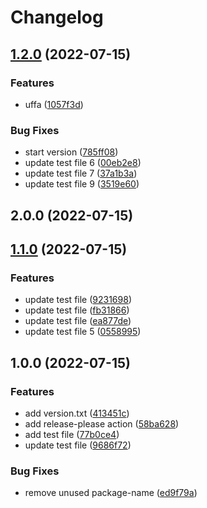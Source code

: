 # Changelog

## [1.2.0](https://github.com/andrea689/test/compare/v1.1.0...v1.2.0) (2022-07-15)


### Features

* uffa ([1057f3d](https://github.com/andrea689/test/commit/1057f3db00fa8d841ff635975a149b654330f6e0))


### Bug Fixes

* start version ([785ff08](https://github.com/andrea689/test/commit/785ff08f2ab787f4ac088dd855e3d8c74696b81d))
* update test file 6 ([00eb2e8](https://github.com/andrea689/test/commit/00eb2e804f15afb80fa4943156954fe260689edc))
* update test file 7 ([37a1b3a](https://github.com/andrea689/test/commit/37a1b3a6bde4a98073518537b99e5ca723c6e398))
* update test file 9 ([3519e60](https://github.com/andrea689/test/commit/3519e60125e3ffd7e7c7f8e00f5f956f234ce461))

## 2.0.0 (2022-07-15)

## [1.1.0](https://github.com/andrea689/test/compare/v1.0.0...v1.1.0) (2022-07-15)


### Features

* update test file ([9231698](https://github.com/andrea689/test/commit/9231698a19ede62f50aba7a549a01f61512bef67))
* update test file ([fb31866](https://github.com/andrea689/test/commit/fb318669ecbb22663d493b310527b7bb9e6e886d))
* update test file ([ea877de](https://github.com/andrea689/test/commit/ea877de0896921511711ebfb3ca15952198527c4))
* update test file 5 ([0558995](https://github.com/andrea689/test/commit/05589950d1064ec72df22262460e92ee89a7665e))

## 1.0.0 (2022-07-15)


### Features

* add  version.txt ([413451c](https://github.com/andrea689/test/commit/413451c0b35cf8fcfa2bc63adf3ba03a908ca387))
* add release-please action ([58ba628](https://github.com/andrea689/test/commit/58ba6288b4268d0108d226839bfe4500f7907a4c))
* add test file ([77b0ce4](https://github.com/andrea689/test/commit/77b0ce43637f1e004335435fcaa14b8a4ef30be6))
* update test file ([9686f72](https://github.com/andrea689/test/commit/9686f728d89cf80fd68c5d6d212cfab25e9af0ac))


### Bug Fixes

* remove unused package-name ([ed9f79a](https://github.com/andrea689/test/commit/ed9f79a1d4f43ef2fc8e73ca8bc7a7f5afb85e69))
